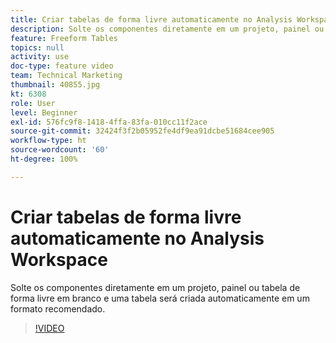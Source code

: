```yaml
---
title: Criar tabelas de forma livre automaticamente no Analysis Workspace
description: Solte os componentes diretamente em um projeto, painel ou tabela de forma livre em branco e uma tabela será criada automaticamente em um formato recomendado.
feature: Freeform Tables
topics: null
activity: use
doc-type: feature video
team: Technical Marketing
thumbnail: 40855.jpg
kt: 6308
role: User
level: Beginner
exl-id: 576fc9f8-1418-4ffa-83fa-010cc11f2ace
source-git-commit: 32424f3f2b05952fe4df9ea91dcbe51684cee905
workflow-type: ht
source-wordcount: '60'
ht-degree: 100%

---
```


# Criar tabelas de forma livre automaticamente no Analysis Workspace

Solte os componentes diretamente em um projeto, painel ou tabela de forma livre em branco e uma tabela será criada automaticamente em um formato recomendado.

>[!VIDEO](https://video.tv.adobe.com/v/40855/?quality=12&learn=on)
